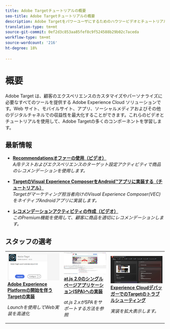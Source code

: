 ```yaml
---
title: Adobe Targetチュートリアルの概要
seo-title: Adobe Targetチュートリアルの概要
description: Adobe Targetをパワーユーザにするためのハウツービデオとチュートリアルの集まり
translation-type: tm+mt
source-git-commit: 0ef2d3c853aa85fef8c9f524588b29b02c7aceda
workflow-type: tm+mt
source-wordcount: '216'
ht-degree: 18%

---
```



# 概要

Adobe Target は、顧客のエクスペリエンスのカスタマイズやパーソナライズに必要なすべてのツールを提供する Adobe Experience Cloud ソリューションです。Web サイト、モバイルサイト、アプリ、ソーシャルメディアおよびその他のデジタルチャネルでの収益性を最大化することができます。これらのビデオとチュートリアルを使用して、Adobe Targetの多くのコンポーネントを学習します。

## 最新情報

* **[Recommendationsオファーの使用（ビデオ）](recommendations/use-recommendations-offers.md)**   <br>
   *A/Bテストおよびエクスペリエンスのターゲット設定アクティビティで商品のレコメンデーションを使用します。*

* **[TargetのVisual Experience ComposerをAndroid™アプリに実装する（チュートリアル）](https://docs.adobe.com/content/help/en/experience-cloud/implementing-in-mobile-android-apps-with-launch/index.html)**   <br>
   *Targetがマーケティング担当者向けのVisual Experience Composer(VEC)をネイティブAndroidアプリに実装します。*

* **[レコメンデーションアクティビティの作成（ビデオ）](recommendations/create-a-recommendations-activity.md)**   <br>
   *このPremium機能を使用して、顧客に商品を適切にレコメンデーションします。*

## スタッフの選考

<table>
<tr>
  <td>
    <a href="https://docs.adobe.com/content/help/en/experience-cloud/implementing-in-websites-with-launch/implement-solutions/target.html">
      <img alt="Adobe Experience Platformの開始を伴うTargetの実装" src="assets/launch_referencearchitectureguides.png" />
    </a>
    <div>
      <a href="https://docs.adobe.com/content/help/en/experience-cloud/implementing-in-websites-with-launch/implement-solutions/target.html">
    <strong>Adobe Experience Platformの開始を伴うTargetの実装</strong>
    </a>
    </div>
    <p>
    <em>Launchを使用してWeb実装を高速化</em>
    <p>
  </td>
  <td>
    <a href="implementation/implement-atjs-20-in-a-single-page-application.md">
      <img alt="at.js 2.0のシングルページアプリケーション(SPA)への実装" src="assets/implementing_adobetargetsatjs20inasinglepageapplicationspa.png" />
    </a>
    <div>
      <a href="implementation/implement-atjs-20-in-a-single-page-application.md">
    <strong>at.js 2.0のシングルページアプリケーション(SPA)への実装</strong>
    </a>
    </div>
    <p>
    <em>at.js 2.xがSPAをサポートする方法を参照</em>
    <p>
  </td>
  <td>
    <a href="troubleshooting/troubleshoot-with-the-experience-cloud-debugger.md">
      <img alt="Experience CloudデバッガーでのTargetのトラブルシューティング" src="assets/using_the_experienceclouddebuggerwithadobetarget.png" />
    </a>
    <div>
      <a href="troubleshooting/troubleshoot-with-the-experience-cloud-debugger.md">
    <strong>Experience CloudデバッガーでのTargetのトラブルシューティング</strong>
    </a>
    </div>
    <p>
    <em>実装を拡大表示します。</em>
    <p>
  </td>
</tr>
</table>
